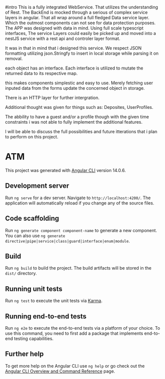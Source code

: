 #intro
This is a fully integrated WebService. That utilizes the understanding of Rest. The BackEnd is mocked through a serious of complex service layers in angular. That all wrap around a full fledged Data service layer. Which the outmost components can not see for data protection purposes. The APP was designed with data in mind. Using full scale typescript interfaces, The service Layers could easily be picked up and moved into a nestJS service with a rest api and controler layer format. 

It was in that in mind that i designed this service. We respect JSON formatting utilizing json.Stringfy to insert in local storage while parsing it on removal. 

each object has an interface. Each interface is utilized to mutate the returned data to its respective map. 

this makes components simplestic and easy to use. Merely fetching user inputed data from the forms update the concerned object in storage. 

There is an HTTP layer for further intergration.

Additional thought was given for things such as: Deposites, UserProfiles. 

The abbility to have a guest and/or a profile though with the given time constraints i was not able to fully implement the additional features. 

I will be able to discuss the full possibilities and future itterations that i plan to perform on this project.


# ATM

This project was generated with [Angular CLI](https://github.com/angular/angular-cli) version 14.0.6.



## Development server

Run `ng serve` for a dev server. Navigate to `http://localhost:4200/`. The application will automatically reload if you change any of the source files.

## Code scaffolding

Run `ng generate component component-name` to generate a new component. You can also use `ng generate directive|pipe|service|class|guard|interface|enum|module`.

## Build

Run `ng build` to build the project. The build artifacts will be stored in the `dist/` directory.

## Running unit tests

Run `ng test` to execute the unit tests via [Karma](https://karma-runner.github.io).

## Running end-to-end tests

Run `ng e2e` to execute the end-to-end tests via a platform of your choice. To use this command, you need to first add a package that implements end-to-end testing capabilities.

## Further help

To get more help on the Angular CLI use `ng help` or go check out the [Angular CLI Overview and Command Reference](https://angular.io/cli) page.
